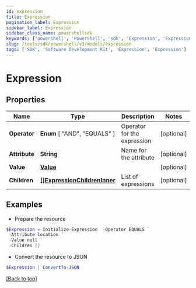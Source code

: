 ```yaml
---
id: expression
title: Expression
pagination_label: Expression
sidebar_label: Expression
sidebar_class_name: powershellsdk
keywords: ['powershell', 'PowerShell', 'sdk', 'Expression', 'Expression'] 
slug: /tools/sdk/powershell/v3/models/expression
tags: ['SDK', 'Software Development Kit', 'Expression', 'Expression']
---
```



# Expression

## Properties

Name | Type | Description | Notes
------------ | ------------- | ------------- | -------------
**Operator** |  **Enum** [  "AND",    "EQUALS" ] | Operator for the expression | [optional] 
**Attribute** | **String** | Name for the attribute | [optional] 
**Value** | [**Value**](value) |  | [optional] 
**Children** | [**[]ExpressionChildrenInner**](expression-children-inner) | List of expressions | [optional] 

## Examples

- Prepare the resource
```powershell
$Expression = Initialize-Expression  -Operator EQUALS `
 -Attribute location `
 -Value null `
 -Children []
```

- Convert the resource to JSON
```powershell
$Expression | ConvertTo-JSON
```


[[Back to top]](#) 

